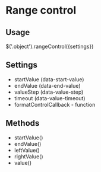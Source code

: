 # Range control

## Usage
$('.object').rangeControl({settings})

## Settings
* startValue (data-start-value)
* endValue (data-end-value)
* valueStep (data-value-step)
* timeout (data-value-timeout)
* formatControlCallback - function

## Methods
* startValue()
* endValue()
* leftValue()
* rightValue()
* value()